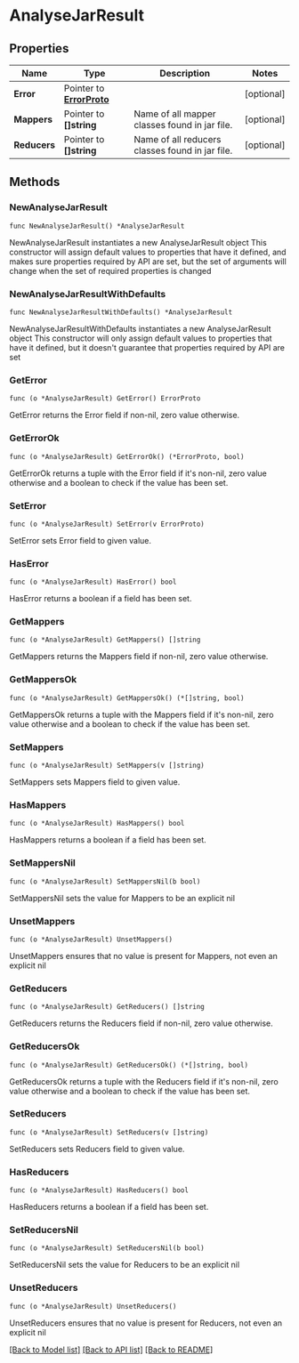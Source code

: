 # AnalyseJarResult

## Properties

Name | Type | Description | Notes
------------ | ------------- | ------------- | -------------
**Error** | Pointer to [**ErrorProto**](ErrorProto.md) |  | [optional] 
**Mappers** | Pointer to **[]string** | Name of all mapper classes found in jar file. | [optional] 
**Reducers** | Pointer to **[]string** | Name of all reducers classes found in jar file. | [optional] 

## Methods

### NewAnalyseJarResult

`func NewAnalyseJarResult() *AnalyseJarResult`

NewAnalyseJarResult instantiates a new AnalyseJarResult object
This constructor will assign default values to properties that have it defined,
and makes sure properties required by API are set, but the set of arguments
will change when the set of required properties is changed

### NewAnalyseJarResultWithDefaults

`func NewAnalyseJarResultWithDefaults() *AnalyseJarResult`

NewAnalyseJarResultWithDefaults instantiates a new AnalyseJarResult object
This constructor will only assign default values to properties that have it defined,
but it doesn't guarantee that properties required by API are set

### GetError

`func (o *AnalyseJarResult) GetError() ErrorProto`

GetError returns the Error field if non-nil, zero value otherwise.

### GetErrorOk

`func (o *AnalyseJarResult) GetErrorOk() (*ErrorProto, bool)`

GetErrorOk returns a tuple with the Error field if it's non-nil, zero value otherwise
and a boolean to check if the value has been set.

### SetError

`func (o *AnalyseJarResult) SetError(v ErrorProto)`

SetError sets Error field to given value.

### HasError

`func (o *AnalyseJarResult) HasError() bool`

HasError returns a boolean if a field has been set.

### GetMappers

`func (o *AnalyseJarResult) GetMappers() []string`

GetMappers returns the Mappers field if non-nil, zero value otherwise.

### GetMappersOk

`func (o *AnalyseJarResult) GetMappersOk() (*[]string, bool)`

GetMappersOk returns a tuple with the Mappers field if it's non-nil, zero value otherwise
and a boolean to check if the value has been set.

### SetMappers

`func (o *AnalyseJarResult) SetMappers(v []string)`

SetMappers sets Mappers field to given value.

### HasMappers

`func (o *AnalyseJarResult) HasMappers() bool`

HasMappers returns a boolean if a field has been set.

### SetMappersNil

`func (o *AnalyseJarResult) SetMappersNil(b bool)`

 SetMappersNil sets the value for Mappers to be an explicit nil

### UnsetMappers
`func (o *AnalyseJarResult) UnsetMappers()`

UnsetMappers ensures that no value is present for Mappers, not even an explicit nil
### GetReducers

`func (o *AnalyseJarResult) GetReducers() []string`

GetReducers returns the Reducers field if non-nil, zero value otherwise.

### GetReducersOk

`func (o *AnalyseJarResult) GetReducersOk() (*[]string, bool)`

GetReducersOk returns a tuple with the Reducers field if it's non-nil, zero value otherwise
and a boolean to check if the value has been set.

### SetReducers

`func (o *AnalyseJarResult) SetReducers(v []string)`

SetReducers sets Reducers field to given value.

### HasReducers

`func (o *AnalyseJarResult) HasReducers() bool`

HasReducers returns a boolean if a field has been set.

### SetReducersNil

`func (o *AnalyseJarResult) SetReducersNil(b bool)`

 SetReducersNil sets the value for Reducers to be an explicit nil

### UnsetReducers
`func (o *AnalyseJarResult) UnsetReducers()`

UnsetReducers ensures that no value is present for Reducers, not even an explicit nil

[[Back to Model list]](../README.md#documentation-for-models) [[Back to API list]](../README.md#documentation-for-api-endpoints) [[Back to README]](../README.md)


